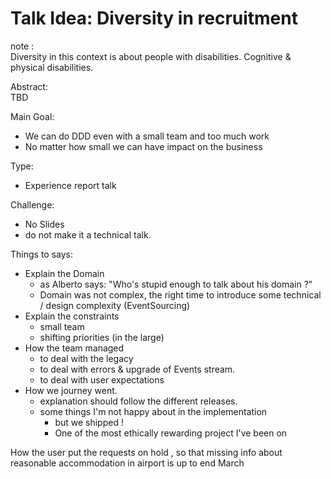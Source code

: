 # Talk Idea: Diversity in recruitment

note :  
Diversity in this context is about people with disabilities.
Cognitive & physical disabilities.

Abstract:  
TBD



Main Goal:
* We can do DDD even with a small team and too much work
* No matter how small we can have impact on the business


Type:
* Experience report talk

Challenge:
* No Slides
* do not make it a technical talk.


Things to says:

* Explain the Domain
  * as Alberto says: "Who's stupid enough to talk about his domain ?"
  * Domain was not complex, the right time to introduce some technical / design complexity (EventSourcing)
* Explain the constraints
  * small team
  * shifting priorities (in the large)
* How the team managed
  * to deal with the legacy  
  * to deal with errors & upgrade of Events stream.
  * to deal with user expectations
* How we journey went.
  * explanation should follow the different releases.
  * some things I'm not happy about in the implementation
    * but we shipped !
    * One of the most ethically rewarding project I've been on



How the user put the requests on hold , so that missing info about reasonable accommodation  in airport is up to end March

